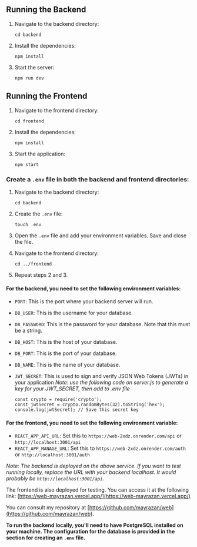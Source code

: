 ## Running the Backend

1. Navigate to the backend directory:
   ```
   cd backend
   ```
2. Install the dependencies:
   ```
   npm install
   ```
3. Start the server:
   ```
   npm run dev
   ```

## Running the Frontend

1. Navigate to the frontend directory:
   ```
   cd frontend
   ```
2. Install the dependencies:
   ```
   npm install
   ```
3. Start the application:
   ```
   npm start
   ```

### Create a `.env` file in both the backend and frontend directories:

1. Navigate to the backend directory:
   ```
   cd backend
   ```
2. Create the `.env` file:
   ```
   touch .env
   ```
3. Open the `.env` file and add your environment variables. Save and close the file.

4. Navigate to the frontend directory:
   ```
   cd ../frontend
   ```
5. Repeat steps 2 and 3.

#### For the backend, you need to set the following environment variables:

- `PORT`: This is the port where your backend server will run.
- `DB_USER`: This is the username for your database.
- `DB_PASSWORD`: This is the password for your database. Note that this must be a string.
- `DB_HOST`: This is the host of your database.
- `DB_PORT`: This is the port of your database.
- `DB_NAME`: This is the name of your database.
- `JWT_SECRET`: This is used to sign and verify JSON Web Tokens (JWTs) in your application
  _Note: use the following code on server.js to generate a key for your JWT_SECRET, then add to .env file_

  ```
  const crypto = require('crypto');
  const jwtSecret = crypto.randomBytes(32).toString('hex');
  console.log(jwtSecret); // Save this secret key
  ```

#### For the frontend, you need to set the following environment variable:

- `REACT_APP_API_URL`: Set this to `https://web-2xdz.onrender.com/api` or `http://localhost:3001/api`
- `REACT_APP_MANAGE_URL`: Set this to `https://web-2xdz.onrender.com/auth` or `http://localhost:3001/auth`

_Note: The backend is deployed on the above service. If you want to test running locally, replace the URL with your backend localhost. It would probably be `http://localhost:3001/api`._

The frontend is also deployed for testing. You can access it at the following link: [https://web-mayrazan.vercel.app/](https://web-mayrazan.vercel.app/)

You can consult my repository at [https://github.com/mayrazan/web](https://github.com/mayrazan/web).

**To run the backend locally, you'll need to have PostgreSQL installed on your machine. The configuration for the database is provided in the section for creating an `.env` file.**
